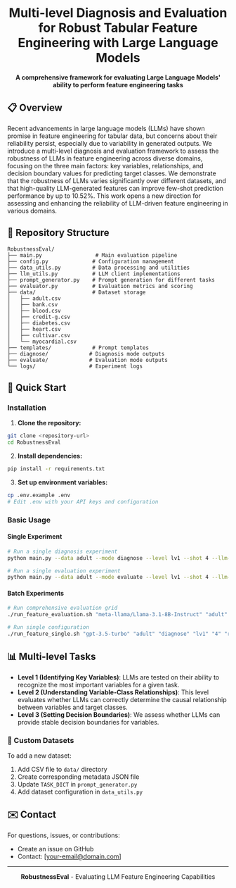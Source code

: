 <div align="center">

# Multi-level Diagnosis and Evaluation for Robust Tabular Feature Engineering with Large Language Models

**A comprehensive framework for evaluating Large Language Models' ability to perform feature engineering tasks**

</div>

## 📋 Overview

Recent advancements in large language models (LLMs) have shown promise in feature engineering for tabular data, but concerns about their reliability persist, especially due to variability in generated outputs. We introduce a multi-level diagnosis and evaluation framework to assess the robustness of LLMs in feature engineering across diverse domains, focusing on the three main factors: key variables, relationships, and decision boundary values for predicting target classes. We demonstrate that the robustness of LLMs varies significantly over different datasets, and that high-quality LLM-generated features can improve few-shot prediction performance by up to 10.52%. This work opens a new direction for assessing and enhancing the reliability of LLM-driven feature engineering in various domains.

## 📁 Repository Structure

```
RobustnessEval/
├── main.py                 # Main evaluation pipeline
├── config.py              # Configuration management
├── data_utils.py          # Data processing and utilities
├── llm_utils.py           # LLM client implementations
├── prompt_generator.py    # Prompt generation for different tasks
├── evaluator.py           # Evaluation metrics and scoring
├── data/                  # Dataset storage
│   ├── adult.csv
│   ├── bank.csv
│   ├── blood.csv
│   ├── credit-g.csv
│   ├── diabetes.csv
│   ├── heart.csv
│   ├── cultivar.csv
│   └── myocardial.csv
├── templates/             # Prompt templates
├── diagnose/             # Diagnosis mode outputs
├── evaluate/             # Evaluation mode outputs
└── logs/                 # Experiment logs
```

## 🚀 Quick Start

### Installation

1. **Clone the repository:**
```bash
git clone <repository-url>
cd RobustnessEval
```

2. **Install dependencies:**
```bash
pip install -r requirements.txt
```

3. **Set up environment variables:**
```bash
cp .env.example .env
# Edit .env with your API keys and configuration
```

### Basic Usage

#### Single Experiment
```bash
# Run a single diagnosis experiment
python main.py --data adult --mode diagnose --level lv1 --shot 4 --llm-engine openai --llm-name gpt-3.5-turbo

# Run a single evaluation experiment
python main.py --data adult --mode evaluate --level lv1 --shot 4 --llm-engine together --llm-name meta-llama/Llama-3.1-8B-Instruct
```

#### Batch Experiments
```bash
# Run comprehensive evaluation grid
./run_feature_evaluation.sh "meta-llama/Llama-3.1-8B-Instruct" "adult" "diagnose" "vllm"

# Run single configuration
./run_feature_single.sh "gpt-3.5-turbo" "adult" "diagnose" "lv1" "4" "random" "1" "openai"
```

## 📊 Multi-level Tasks

- **Level 1 (Identifying Key Variables)**: LLMs are tested on their ability to recognize the most important variables for a given task.
- **Level 2 (Understanding Variable-Class Relationships)**: This level evaluates whether LLMs can correctly determine the causal relationship between variables and target classes.
- **Level 3 (Setting Decision Boundaries)**: We assess whether LLMs can provide stable decision boundaries for variables.

### 🔧 Custom Datasets

To add a new dataset:

1. Add CSV file to `data/` directory
2. Create corresponding metadata JSON file
3. Update `TASK_DICT` in `prompt_generator.py`
4. Add dataset configuration in `data_utils.py`

## ✉️ Contact

For questions, issues, or contributions:
- Create an issue on GitHub
- Contact: [your-email@domain.com]

---

<div align="center">
<strong>RobustnessEval</strong> - Evaluating LLM Feature Engineering Capabilities
</div>
